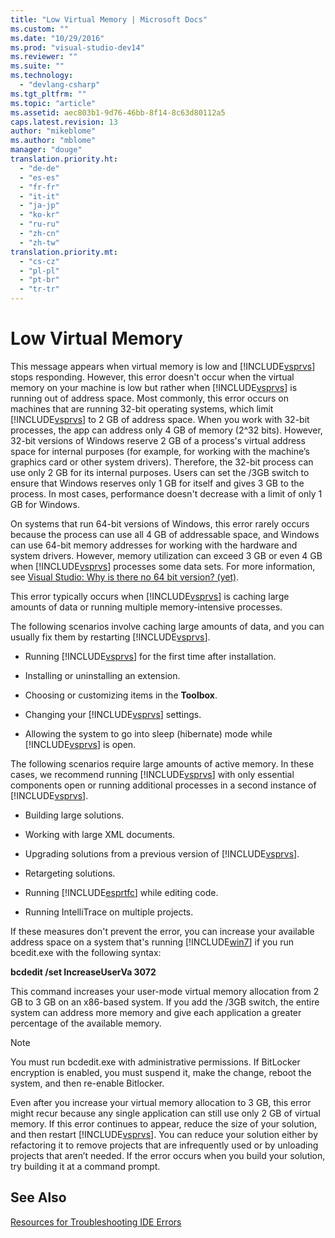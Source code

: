 ```yaml
---
title: "Low Virtual Memory | Microsoft Docs"
ms.custom: ""
ms.date: "10/29/2016"
ms.prod: "visual-studio-dev14"
ms.reviewer: ""
ms.suite: ""
ms.technology: 
  - "devlang-csharp"
ms.tgt_pltfrm: ""
ms.topic: "article"
ms.assetid: aec803b1-9d76-46bb-8f14-8c63d80112a5
caps.latest.revision: 13
author: "mikeblome"
ms.author: "mblome"
manager: "douge"
translation.priority.ht: 
  - "de-de"
  - "es-es"
  - "fr-fr"
  - "it-it"
  - "ja-jp"
  - "ko-kr"
  - "ru-ru"
  - "zh-cn"
  - "zh-tw"
translation.priority.mt: 
  - "cs-cz"
  - "pl-pl"
  - "pt-br"
  - "tr-tr"
---
```

# Low Virtual Memory
This message appears when virtual memory is low and [!INCLUDE[vsprvs](../code-quality/includes/vsprvs_md.md)] stops responding. However, this error doesn't occur when the virtual memory on your machine is low but rather when [!INCLUDE[vsprvs](../code-quality/includes/vsprvs_md.md)] is running out of address space. Most commonly, this error occurs on machines that are running 32-bit operating systems, which limit [!INCLUDE[vsprvs](../code-quality/includes/vsprvs_md.md)] to 2 GB of address space. When you work with 32-bit processes, the app can address only 4 GB of memory (2^32 bits). However, 32-bit versions of Windows reserve 2 GB of a process's virtual address space for internal purposes (for example, for working with the machine’s graphics card or other system drivers). Therefore, the 32-bit process can use only 2 GB for its internal purposes. Users can set the /3GB switch to ensure that Windows reserves only 1 GB for itself and gives 3 GB to the process. In most cases, performance doesn't decrease with a limit of only 1 GB for Windows.  
  
 On systems that run 64-bit versions of Windows, this error rarely occurs because the process can use all 4 GB of addressable space, and Windows can use 64-bit memory addresses for working with the hardware and system drivers. However, memory utilization can exceed 3 GB or even 4 GB when [!INCLUDE[vsprvs](../code-quality/includes/vsprvs_md.md)] processes some data sets. For more information, see [Visual Studio: Why is there no 64 bit version? (yet)](http://go.microsoft.com/fwlink/?LinkId=246307).  
  
 This error typically occurs when [!INCLUDE[vsprvs](../code-quality/includes/vsprvs_md.md)] is caching large amounts of data or running multiple memory-intensive processes.  
  
 The following scenarios involve caching large amounts of data, and you can usually fix them by restarting [!INCLUDE[vsprvs](../code-quality/includes/vsprvs_md.md)].  
  
-   Running [!INCLUDE[vsprvs](../code-quality/includes/vsprvs_md.md)] for the first time after installation.  
  
-   Installing or uninstalling an extension.  
  
-   Choosing or customizing items in the **Toolbox**.  
  
-   Changing your [!INCLUDE[vsprvs](../code-quality/includes/vsprvs_md.md)] settings.  
  
-   Allowing the system to go into sleep (hibernate) mode while [!INCLUDE[vsprvs](../code-quality/includes/vsprvs_md.md)] is open.  
  
 The following scenarios require large amounts of active memory. In these cases, we recommend running [!INCLUDE[vsprvs](../code-quality/includes/vsprvs_md.md)] with only essential components open or running additional processes in a second instance of [!INCLUDE[vsprvs](../code-quality/includes/vsprvs_md.md)].  
  
-   Building large solutions.  
  
-   Working with large XML documents.  
  
-   Upgrading solutions from a previous version of [!INCLUDE[vsprvs](../code-quality/includes/vsprvs_md.md)].  
  
-   Retargeting solutions.  
  
-   Running [!INCLUDE[esprtfc](../code-quality/includes/esprtfc_md.md)] while editing code.  
  
-   Running IntelliTrace on multiple projects.  
  
 If these measures don't prevent the error, you can increase your available address space on a system that's running [!INCLUDE[win7](../debugger/includes/win7_md.md)] if you run bcedit.exe with the following syntax:  
  
 **bcdedit /set IncreaseUserVa 3072**  
  
 This command increases your user-mode virtual memory allocation from 2 GB to 3 GB on an x86-based system. If you add the /3GB switch, the entire system can address more memory and give each application a greater percentage of the available memory.  
  
> [!NOTE]
>  You must run bcdedit.exe with administrative permissions. If BitLocker encryption is enabled, you must suspend it, make the change, reboot the system, and then re-enable Bitlocker.  
  
 Even after you increase your virtual memory allocation to 3 GB, this error might recur because any single application can still use only 2 GB of virtual memory. If this error continues to appear, reduce the size of your solution, and then restart [!INCLUDE[vsprvs](../code-quality/includes/vsprvs_md.md)]. You can reduce your solution either by refactoring it to remove projects that are infrequently used or by unloading projects that aren’t needed. If the error occurs when you build your solution, try building it at a command prompt.  
  
## See Also  
 [Resources for Troubleshooting IDE Errors](../ide/reference/resources-for-troubleshooting-integrated-development-environment-errors.md)